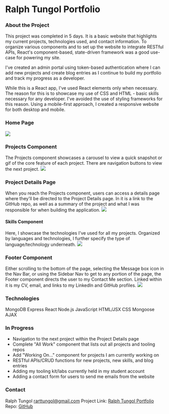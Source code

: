 # Ralph Tungol Portfolio

### About the Project

This project was completed in 5 days. It is a basic website that highlights my current projects, technologies used, and contact information. To organize various components and to set up the website to integrate RESTful APIs, React's component-based, state-driven framework was a good use-case for powering my site.

I've created an admin portal using token-based authentication where I can add new projects and create blog entries as I continue to build my portfolio and track my progress as a developer.

While this is a React app, I've used React elements only when necessary. The reason for this is to showcase my use of CSS and HTML - basic skills necessary for any developer. I've avoided the use of styling frameworks for this reason. Using a mobile-first approach, I created a responsive website for both desktop and mobile.

### Home Page 
<img src="https://i.imgur.com/fV6RAhx.gif">

### Projects Component

The Projects component showcases a carousel to view a quick snapshot or gif of the core feature of each project. There are navigation buttons to view the next project.
<img src="https://i.imgur.com/7PGw79P.png">

### Project Details Page

When you reach the Projects component, users can access a details page where they'll be directed to the Project Details page. In it is a link to the GitHub repo, as well as a summary of the project and what I was responsible for when building the application.
<img src="https://i.imgur.com/AFzZ9rr.png">

#### Skills Component

Here, I showcase the technologies I've used for all my projects. Organized by languages and technologies, I further specify the type of language/technology underneath.
<img src="https://i.imgur.com/Tf3hwO1.png">

### Footer Component

Either scrolling to the bottom of the page, selecting the Message box icon in the Nav Bar, or using the Sidebar Nav to get to any portion of the page, the Footer component directs the user to my Contact Me section. Linked within it is my CV, email, and links to my LinkedIn and GitHub profiles.
<img src="https://i.imgur.com/Y4CTADr.png">

### Technologies

MongoDB
Express
React
Node.js
JavaScript
HTML/JSX
CSS
Mongoose
AJAX

### In Progress

- Navigation to the next project within the Project Details page
- Complete "All Work" component that lists out all projects and tooling repos
- Add "Working On..." component for projects I am currently working on
- RESTful APIs/CRUD functions for new projects, new skills, and blog entries
- Adding my tooling kit/labs currently held in my student account
- Adding a contact form for users to send me emails from the website

### Contact

Ralph Tungol [rarttungol@gmail.com]()
Project Link: [Ralph Tungol Portfolio](https://ralphtungol.herokuapp.com/)
Repo: [GitHub](https://github.com/tungolra/portfolio)
